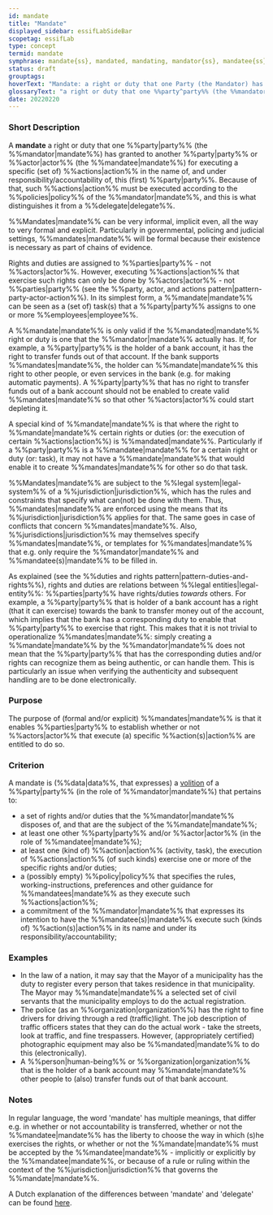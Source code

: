 ```yaml
---
id: mandate
title: "Mandate"
displayed_sidebar: essifLabSideBar
scopetag: essifLab
type: concept
termid: mandate
symphrase: mandate{ss}, mandated, mandating, mandator{ss}, mandatee{ss}
status: draft
grouptags:
hoverText: "Mandate: a right or duty that one Party (the Mandator) has granted to another Party or Actor (the Mandatee) for executing a specific (set of) Actions in the name of, and under responsibility/accountability of, this (first) Party."
glossaryText: "a right or duty that one %%party^party%% (the %%mandator^mandate%%) has granted to another %%party^party%% or %%actor^actor%% (the %%mandatee^mandate%%) for executing a specific (set of) %%actions^action%% in the name of, and under responsibility/accountability of, this (first) %%party^party%%."
date: 20220220
---
```


### Short Description
A **mandate** a right or duty that one %%party|party%% (the %%mandator|mandate%%) has granted to another %%party|party%% or %%actor|actor%% (the %%mandatee|mandate%%) for executing a specific (set of) %%actions|action%% in the name of, and under responsibility/accountability of, this (first) %%party|party%%. Because of that, such %%actions|action%% must be executed according to the %%policies|policy%% of the %%mandator|mandate%%, and this is what distinguishes it from a %%delegate|delegate%%.

%%Mandates|mandate%% can be very informal, implicit even, all the way to very formal and explicit. Particularly in governmental, policing and judicial settings, %%mandates|mandate%% will be formal because their existence is necessary as part of chains of evidence.

Rights and duties are assigned to %%parties|party%% - not %%actors|actor%%. However, executing %%actions|action%% that exercise such rights can only be done by %%actors|actor%% - not %%parties|party%% (see the %%party, actor, and actions pattern|pattern-party-actor-action%%). In its simplest form, a %%mandate|mandate%% can be seen as a (set of) task(s) that a %%party|party%% assigns to one or more %%employees|employee%%.

A %%mandate|mandate%% is only valid if the %%mandated|mandate%% right or duty is one that the %%mandator|mandate%% actually has. If, for example, a %%party|party%% is the holder of a bank account, it has the right to transfer funds out of that account. If the bank supports %%mandates|mandate%%, the holder can %%mandate|mandate%% this right to other people, or even services in the bank (e.g. for making automatic payments). A %%party|party%% that has no right to transfer funds out of a bank account should not be enabled to create valid %%mandates|mandate%% so that other %%actors|actor%% could start depleting it.

A special kind of %%mandate|mandate%% is that where the right to %%mandate|mandate%% certain rights or duties (or: the execution of certain %%actions|action%%) is %%mandated|mandate%%. Particularly if a %%party|party%% is a %%mandatee|mandate%% for a certain right or duty (or: task), it may not have a %%mandate|mandate%% that would enable it to create %%mandates|mandate%% for other so do that task.

%%Mandates|mandate%% are subject to the %%legal system|legal-system%% of a %%jurisdiction|jurisdiction%%, which has the rules and constraints that specify what can(not) be done with them. Thus, %%mandates|mandate%% are enforced using the means that its %%jurisdiction|jurisdiction%% applies for that. The same goes in case of conflicts that concern %%mandates|mandate%%. Also, %%jurisdictions|jurisdiction%% may themselves specify %%mandates|mandate%%, or templates for %%mandates|mandate%% that e.g. only require the %%mandator|mandate%% and %%mandatee(s)|mandate%% to be filled in.

As explained (see the %%duties and rights pattern|pattern-duties-and-rights%%), rights and duties are relations between %%legal entities|legal-entity%%: %%parties|party%% have rights/duties *towards* others. For example, a %%party|party%% that is holder of a bank account has a right (that it can exercise) towards the bank to transfer money out of the account, which implies that the bank has a corresponding duty to enable that %%party|party%% to exercise that right. This makes that it is not trivial to operationalize %%mandates|mandate%%: simply creating a %%mandate|mandate%% by the %%mandator|mandate%% does not mean that the %%party|party%% that has the corresponding duties and/or rights can recognize them as being authentic, or can handle them. This is particularly an issue when verifying the authenticity and subsequent handling are to be done electronically.

### Purpose
The purpose of (formal and/or explicit) %%mandates|mandate%% is that it enables %%parties|party%% to establish whether or not %%actors|actor%% that execute (a) specific %%action(s)|action%% are entitled to do so.
### Criterion
A mandate is (%%data|data%%, that expresses) a [volition](https://www.merriam-webster.com/dictionary/volition) of a %%party|party%% (in the role of %%mandator|mandate%%) that pertains to:
- a set of rights and/or duties that the %%mandator|mandate%% disposes of, and that are the subject of the %%mandate|mandate%%;
- at least one other %%party|party%% and/or %%actor|actor%% (in the role of %%mandatee|mandate%%);
- at least one (kind of) %%action|action%% (activity, task), the execution of %%actions|action%% (of such kinds) exercise one or more of the specific rights and/or duties;
- a (possibly empty) %%policy|policy%% that specifies the rules, working-instructions, preferences and other guidance for %%mandatees|mandate%% as they execute such %%actions|action%%;
- a commitment of the %%mandator|mandate%% that expresses its intention to have the %%mandatee(s)|mandate%% execute such (kinds of) %%action(s)|action%% in its name and under its responsibility/accountability;

### Examples

- In the law of a nation, it may say that the Mayor of a municipality has the duty to register every person that takes residence in that municipality. The Mayor may %%mandate|mandate%% a selected set of civil servants that the municipality employs to do the actual registration.
- The police (as an %%organization|organization%%) has the right to fine drivers for driving through a red (traffic)light. The job description of traffic officers states that they can do the actual work - take the streets, look at traffic, and fine trespassers. However, (appropriately certified) photographic equipment may also be %%mandated|mandate%% to do this (electronically).
- A %%person|human-being%% or %%organization|organization%% that is the holder of a bank account may %%mandate|mandate%% other people to (also) transfer funds out of that bank account.

### Notes

In regular language, the word 'mandate' has multiple meanings, that differ e.g. in whether or not accountability is transferred, whether or not the %%mandatee|mandate%% has the liberty to choose the way in which (s)he exercises the rights, or whether or not the %%mandate|mandate%% must be accepted by the %%mandatee|mandate%% - implicitly or explicitly by the %%mandatee|mandate%%, or because of a rule or ruling within the context of the %%jurisdiction|jurisdiction%% that governs the %%mandate|mandate%%.

A Dutch explanation of the differences between 'mandate' and 'delegate' can be found [here](https://www.vijverbergadvocaten.nl/bestuursrecht/algemeen-bestuursrecht/mandaat-delegatie-en-volmacht).